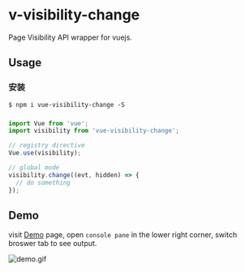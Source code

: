 # v-visibility-change

Page Visibility API wrapper for vuejs.

## Usage

### 安装

```shell
$ npm i vue-visibility-change -S
```

### 

```js
import Vue from 'vue';
import visibility from 'vue-visibility-change';

// registry directive
Vue.use(visibility);

// global mode
visibility.change((evt, hidden) => {
  // do something
});
```

## Demo

visit [Demo](https://codesandbox.io/s/llok18zjy7) page, open `console pane` in the lower right corner, switch broswer tab to see output.

![demo.gif](https://i.loli.net/2018/01/09/5a53c65c73db9.gif
)